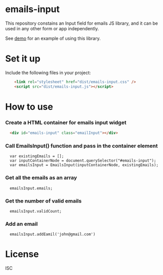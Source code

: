 # emails-input
This repository constains an Input field for emails JS library, and it can be used in any other form or app independently.

See [demo](https://fzhong1.github.io/emails-input/) for an example of using this library.

# Set it up
Include the following files in your project:
```html
    <link rel="stylesheet" href="dist/emails-input.css" />
    <script src="dist/emails-input.js"></script>
```

# How to use
### Create a HTML container for emails input widget
```html
  <div id="emails-input" class="emailInput"></div>
```
### Call EmailsInput() function and pass in the container element
```
  var existingEmails = [];
  var inputContainerNode = document.querySelector("#emails-input");
  var emailsInput = EmailsInput(inputContainerNode, existingEmails);
```
### Get all the emails as an array
```
  emailsInput.emails;
```
### Get the number of valid emails
```
  emailsInput.validCount;
```

### Add an email
```
  emailsInput.addEamil('john@gmail.com')
```

# License
ISC
